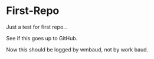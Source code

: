 # First-Repo
Just a test for first repo...

See if this goes up to GitHub. 

Now this should be logged by wmbaud, not by work baud. 

